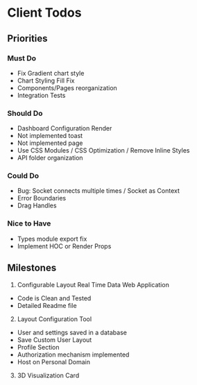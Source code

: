 # Client Todos

## Priorities

### Must Do
* Fix Gradient chart style
* Chart Styling Fill Fix
* Components/Pages reorganization
* Integration Tests

### Should Do
* Dashboard Configuration Render
* Not implemented toast
* Not implemented page
* Use CSS Modules / CSS Optimization / Remove Inline Styles
* API folder organization

### Could Do
* Bug: Socket connects multiple times / Socket as Context
* Error Boundaries
* Drag Handles

### Nice to Have
* Types module export fix
* Implement HOC or Render Props

## Milestones
1. Configurable Layout Real Time Data Web Application
- Code is Clean and Tested
- Detailed Readme file

2. Layout Configuration Tool
- User and settings saved in a database
- Save Custom User Layout
- Profile Section
- Authorization mechanism implemented
- Host on Personal Domain

3. 3D Visualization Card